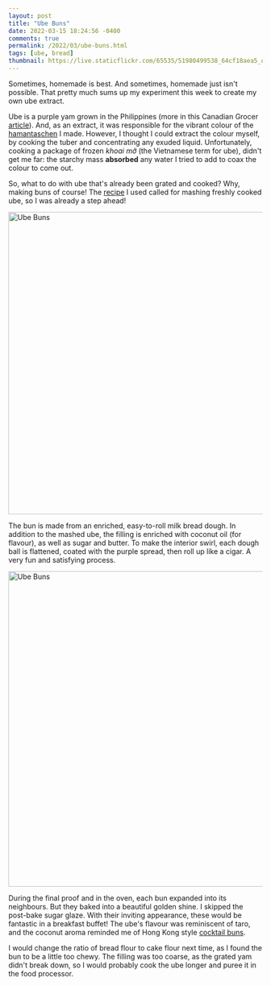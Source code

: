```yaml
---
layout: post
title: "Ube Buns"
date: 2022-03-15 18:24:56 -0400
comments: true
permalink: /2022/03/ube-buns.html
tags: [ube, bread]
thumbnail: https://live.staticflickr.com/65535/51980499538_64cf18aea5_q.jpg
---
```


Sometimes, homemade is best. And sometimes, homemade just isn't possible.
That pretty much sums up my experiment this week to create my own
ube extract.

Ube is a purple yam grown in the Philippines (more in this Canadian
Grocer [article](https://canadiangrocer.com/four-things-know-about-ube)).
And, as an extract, it was responsible for the vibrant colour of
the [hamantaschen](/2022/03/ube-hamantaschen.html) I made. However,
I thought I could extract the colour myself, by cooking the tuber 
and concentrating any exuded liquid. Unfortunately, cooking
a package of frozen _khoai mỡ_ (the Vietnamese term for ube), 
didn't get me far: the starchy mass **absorbed** any water I tried 
to add to coax the colour to come out. 

So, what to do with ube that's already been grated and cooked? Why,
making buns of course! The [recipe](https://thewoksoflife.com/ube-buns/#recipe)
I used called for mashing freshly cooked ube, so I was already a step 
ahead!

<a data-flickr-embed="true" href="https://www.flickr.com/photos/gnuf/51980499538/in/photostream/" title="Ube Buns"><img src="https://live.staticflickr.com/65535/51980499538_64cf18aea5_c.jpg" width="800" height="600" alt="Ube Buns"></a><script async src="//embedr.flickr.com/assets/client-code.js" charset="utf-8"></script>

The bun is made from an enriched, easy-to-roll milk bread dough.
In addition to the mashed ube, the filling is enriched
with coconut oil (for flavour), as well as sugar and butter.
To make the interior swirl, each dough ball is flattened, coated
with the purple spread, then roll up like a cigar. A very fun
and satisfying process.

<a data-flickr-embed="true" href="https://www.flickr.com/photos/gnuf/51980499468/in/photostream/" title="Ube Buns"><img src="https://live.staticflickr.com/65535/51980499468_5037f8f6e9_c.jpg" width="800" height="626" alt="Ube Buns"></a><script async src="//embedr.flickr.com/assets/client-code.js" charset="utf-8"></script>

During the final proof and in the oven, each bun expanded into its
neighbours. But they baked into a beautiful golden shine. I skipped
the post-bake sugar glaze. With their inviting appearance,
these would be fantastic in a breakfast buffet! The ube's flavour was
reminiscent of taro, and the coconut aroma reminded me of 
Hong Kong style [cocktail buns](https://en.wikipedia.org/wiki/Cocktail_bun).

I would change the ratio of bread flour to cake flour next time,
as I found the bun to be a little too chewy. The filling was too
coarse, as the grated yam didn't break down, so I would probably
cook the ube longer and puree it in the food processor.
